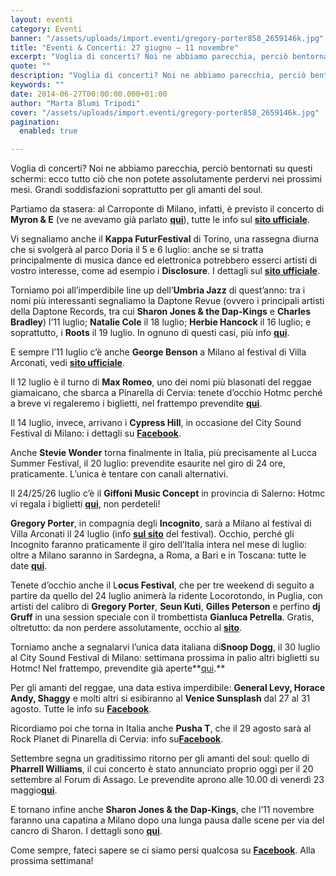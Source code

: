 ```yaml
---
layout: eventi
category: Eventi
banner: "/assets/uploads/import.eventi/gregory-porter858_2659146k.jpg"
title: "Eventi & Concerti: 27 giugno – 11 novembre"
excerpt: "Voglia di concerti? Noi ne abbiamo parecchia, perciò bentornati su questi schermi: ecco tutto ciò che non potete assolutamente perdervi nei prossimi mesi. Grandi soddisfazioni soprattutto per gli amanti del soul. Partiamo da stasera: al Carroponte di Milano, infatti, è previsto il concerto di Myron & E (ve ne avevamo già parlato qui), tutte le [&hellip"
quote: ""
description: "Voglia di concerti? Noi ne abbiamo parecchia, perciò bentornati su questi schermi: ecco tutto ciò che non potete assolutamente perdervi nei prossimi mesi. Grandi soddisfazioni soprattutto per gli amanti del soul. Partiamo da stasera: al Carroponte di Milano, infatti, è previsto il concerto di Myron & E (ve ne avevamo già parlato qui), tutte le [&hellip"
keywords: ""
date: 2014-06-27T00:00:00.000+01:00
author: "Marta Blumi Tripodi"
cover: "/assets/uploads/import.eventi/gregory-porter858_2659146k.jpg"
pagination:
  enabled: true

---
```


[](https://hotmc.com/wp-content/uploads/2014/06/gregory-porter858%5F2659146k.jpg)

Voglia di concerti? Noi ne abbiamo parecchia, perciò bentornati su questi schermi: ecco tutto ciò che non potete assolutamente perdervi nei prossimi mesi. Grandi soddisfazioni soprattutto per gli amanti del soul.

Partiamo da stasera: al Carroponte di Milano, infatti, è previsto il concerto di **Myron & E** (ve ne avevamo già parlato [**qui**](https://hotmc.com/myron-e-lintervista/ "http://hotmc.com/myron-e-lintervista/")), tutte le info sul [**sito ufficiale**](http://www.carroponte.org/ "http://www.carroponte.org/").

Vi segnaliamo anche il **Kappa FuturFestival** di Torino, una rassegna diurna che si svolgerà al parco Doria il 5 e 6 luglio: anche se si tratta principalmente di musica dance ed elettronica potrebbero esserci artisti di vostro interesse, come ad esempio i **Disclosure**. I dettagli sul [**sito ufficiale**](http://www.ticketone.it/max-romeo-biglietti-pinarella-di-cervia.html?affiliate=ITT&doc=artistPages/tickets&fun=artist&action=tickets&key=1008872$3943592 "http://www.ticketone.it/max-romeo-biglietti-pinarella-di-cervia.html?affiliate=ITT&doc=artistPages/tickets&fun=artist&action=tickets&key=1008872$3943592").

Torniamo poi all’imperdibile line up dell’**Umbria Jazz** di quest’anno: tra i nomi più interessanti segnaliamo la Daptone Revue (ovvero i principali artisti della Daptone Records, tra cui **Sharon Jones & the Dap-Kings** e **Charles Bradley**) l’11 luglio; **Natalie Cole** il 18 luglio; **Herbie Hancock** il 16 luglio; e soprattutto, i **Roots** il 19 luglio. In ognuno di questi casi, più info [**qui**](http://www.umbriajazz.com/pagine/artisti-000 "http://www.umbriajazz.com/pagine/artisti-000").

E sempre l’11 luglio c’è anche **George Benson** a Milano al festival di Villa Arconati, vedi [**sito ufficiale**](http://www.festivalarconati.com/index.php/artisti/george-benson/ "http://www.festivalarconati.com/index.php/artisti/george-benson/").

Il 12 luglio è il turno di **Max Romeo**, uno dei nomi più blasonati del reggae giamaicano, che sbarca a Pinarella di Cervia: tenete d’occhio Hotmc perché a breve vi regaleremo i biglietti, nel frattempo prevendite [**qui**](http://www.ticketone.it/max-romeo-biglietti-pinarella-di-cervia.html?affiliate=ITT&doc=artistPages/tickets&fun=artist&action=tickets&key=1008872$3943592 "http://www.ticketone.it/max-romeo-biglietti-pinarella-di-cervia.html?affiliate=ITT&doc=artistPages/tickets&fun=artist&action=tickets&key=1008872$3943592").

Il 14 luglio, invece, arrivano i **Cypress Hill**, in occasione del City Sound Festival di Milano: i dettagli su [**Facebook**](https://www.facebook.com/events/526307467480920/ "https://www.facebook.com/events/526307467480920/").

Anche **Stevie Wonder** torna finalmente in Italia, più precisamente al Lucca Summer Festival, il 20 luglio: prevendite esaurite nel giro di 24 ore, praticamente. L’unica è tentare con canali alternativi.

Il 24/25/26 luglio c’è il **Giffoni Music Concept** in provincia di Salerno: Hotmc vi regala i biglietti [**qui**](https://hotmc.com/competition-giffoni-music-concept-vinci-i-biglietti-per-tutti-i-concerti-rap/ "http://hotmc.com/competition-giffoni-music-concept-vinci-i-biglietti-per-tutti-i-concerti-rap/"), non perdeteli!

**Gregory Porter**, in compagnia degli **Incognito**, sarà a Milano al festival di Villa Arconati il 24 luglio (info **[sul sito](http://www.festivalarconati.com/index.php/artisti/incognito-gregory-porter/ "http://www.festivalarconati.com/index.php/artisti/incognito-gregory-porter/")** del festival). Occhio, perché gli Incognito faranno praticamente il giro dell’Italia intera nel mese di luglio: oltre a Milano saranno in Sardegna, a Roma, a Bari e in Toscana: tutte le date [**qui**](http://www.incognito.org.uk/touring "http://www.incognito.org.uk/touring").

Tenete d’occhio anche il L**ocus Festival**, che per tre weekend di seguito a partire da quello del 24 luglio animerà la ridente Locorotondo, in Puglia, con artisti del calibro di **Gregory Porter**, **Seun Kuti**, **Gilles Peterson** e perfino **dj Gruff** in una session speciale con il trombettista **Gianluca Petrella**. Gratis, oltretutto: da non perdere assolutamente, occhio al [**sito**](http://www.locusfestival.it/2014/ "http://www.locusfestival.it/2014/").

Torniamo anche a segnalarvi l’unica data italiana di**Snoop Dogg**, il 30 luglio al City Sound Festival di Milano: settimana prossima in palio altri biglietti su Hotmc! Nel frattempo, prevendite già aperte**[qui](http://www.ticketone.it/biglietti.html?affiliate=ITT&fun=search&action=search&doc=search%2Fsearch&detailadoc=erdetaila&detailbdoc=evdetailb&kudoc=artist&sort%5Fby=score&sort%5Fdirection=desc&fuzzy=yes&suchbegriff=Snoop+Dogg "http://www.ticketone.it/biglietti.html?affiliate=ITT&fun=search&action=search&doc=search%2Fsearch&detailadoc=erdetaila&detailbdoc=evdetailb&kudoc=artist&sort_by=score&sort_direction=desc&fuzzy=yes&suchbegriff=Snoop+Dogg").**

Per gli amanti del reggae, una data estiva imperdibile: **General Levy, Horace Andy, Shaggy** e molti altri si esibiranno al **Venice Sunsplash** dal 27 al 31 agosto. Tutte le info su [**Facebook**](https://www.facebook.com/events/228206327383291/?ref=5 "https://www.facebook.com/events/228206327383291/?ref=5").

Ricordiamo poi che torna in Italia anche **Pusha T**, che il 29 agosto sarà al Rock Planet di Pinarella di Cervia: info su[**Facebook**](https://www.facebook.com/events/700222740020067 "https://www.facebook.com/events/700222740020067").

Settembre segna un graditissimo ritorno per gli amanti del soul: quello di **Pharrell Williams**, il cui concerto è stato annunciato proprio oggi per il 20 settembre al Forum di Assago. Le prevendite aprono alle 10.00 di venerdì 23 maggio[**qui**](https://www.livenation.it/ "http://www.livenation.it/").

E tornano infine anche **Sharon Jones & the Dap-Kings**, che l’11 novembre faranno una capatina a Milano dopo una lunga pausa dalle scene per via del cancro di Sharon. I dettagli sono [**qui**](https://www.facebook.com/dnaconcertieproduzioni/photos/a.185137644864810.40950.141382855906956/752195684825667/?type=1 "https://www.facebook.com/dnaconcertieproduzioni/photos/a.185137644864810.40950.141382855906956/752195684825667/?type=1").

Come sempre, fateci sapere se ci siamo persi qualcosa su [**Facebook**](https://www.facebook.com/hotmcmag "https://www.facebook.com/hotmcmag"). Alla prossima settimana!